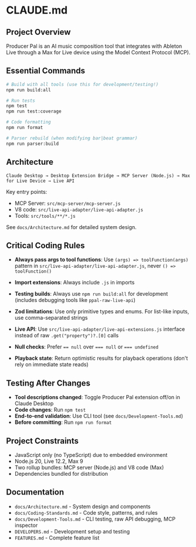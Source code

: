 # CLAUDE.md

## Project Overview

Producer Pal is an AI music composition tool that integrates with Ableton Live
through a Max for Live device using the Model Context Protocol (MCP).

## Essential Commands

```bash
# Build with all tools (use this for development/testing!)
npm run build:all

# Run tests
npm test
npm run test:coverage

# Code formatting
npm run format

# Parser rebuild (when modifying bar|beat grammar)
npm run parser:build
```

## Architecture

```
Claude Desktop → Desktop Extension Bridge → MCP Server (Node.js) → Max for Live Device → Live API
```

Key entry points:

- MCP Server: `src/mcp-server/mcp-server.js`
- V8 code: `src/live-api-adapter/live-api-adapter.js`
- Tools: `src/tools/**/*.js`

See `docs/Architecture.md` for detailed system design.

## Critical Coding Rules

- **Always pass args to tool functions**: Use `(args) => toolFunction(args)`
  pattern in `src/live-api-adapter/live-api-adapter.js`, never
  `() => toolFunction()`

- **Import extensions**: Always include `.js` in imports

- **Testing builds**: Always use `npm run build:all` for development (includes
  debugging tools like `ppal-raw-live-api`)

- **Zod limitations**: Use only primitive types and enums. For list-like inputs,
  use comma-separated strings

- **Live API**: Use `src/live-api-adapter/live-api-extensions.js` interface
  instead of raw `.get("property")?.[0]` calls

- **Null checks**: Prefer `== null` over `=== null` or `=== undefined`

- **Playback state**: Return optimistic results for playback operations (don't
  rely on immediate state reads)

## Testing After Changes

- **Tool descriptions changed**: Toggle Producer Pal extension off/on in Claude
  Desktop
- **Code changes**: Run `npm test`
- **End-to-end validation**: Use CLI tool (see `docs/Development-Tools.md`)
- **Before committing**: Run `npm run format`

## Project Constraints

- JavaScript only (no TypeScript) due to embedded environment
- Node.js 20, Live 12.2, Max 9
- Two rollup bundles: MCP server (Node.js) and V8 code (Max)
- Dependencies bundled for distribution

## Documentation

- `docs/Architecture.md` - System design and components
- `docs/Coding-Standards.md` - Code style, patterns, and rules
- `docs/Development-Tools.md` - CLI testing, raw API debugging, MCP inspector
- `DEVELOPERS.md` - Development setup and testing
- `FEATURES.md` - Complete feature list
